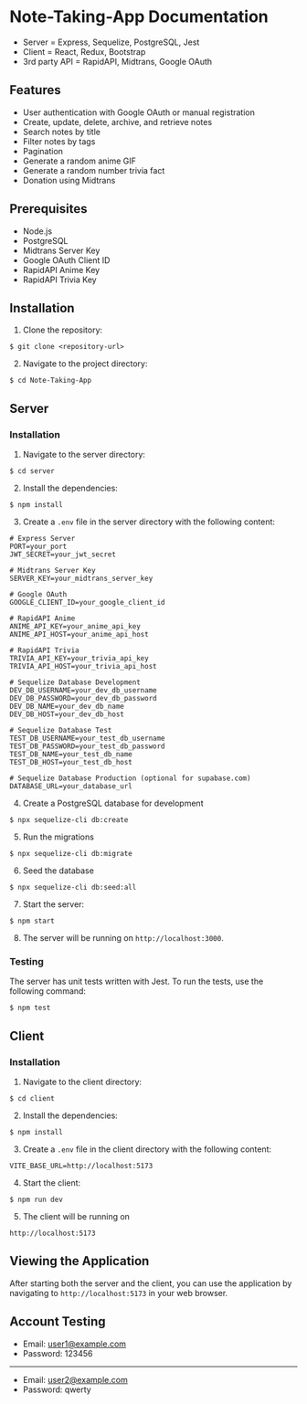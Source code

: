 # Note-Taking-App Documentation

- Server = Express, Sequelize, PostgreSQL, Jest
- Client = React, Redux, Bootstrap
- 3rd party API = RapidAPI, Midtrans, Google OAuth

## Features

- User authentication with Google OAuth or manual registration
- Create, update, delete, archive, and retrieve notes
- Search notes by title
- Filter notes by tags
- Pagination
- Generate a random anime GIF
- Generate a random number trivia fact
- Donation using Midtrans

## Prerequisites

- Node.js
- PostgreSQL
- Midtrans Server Key
- Google OAuth Client ID
- RapidAPI Anime Key
- RapidAPI Trivia Key

## Installation

1. Clone the repository:

```
$ git clone <repository-url>
```

2. Navigate to the project directory:

```
$ cd Note-Taking-App
```

## Server

### Installation

1. Navigate to the server directory:

```
$ cd server
```

2. Install the dependencies:

```
$ npm install
```

3. Create a `.env` file in the server directory with the following content:

```
# Express Server
PORT=your_port
JWT_SECRET=your_jwt_secret

# Midtrans Server Key
SERVER_KEY=your_midtrans_server_key

# Google OAuth
GOOGLE_CLIENT_ID=your_google_client_id

# RapidAPI Anime
ANIME_API_KEY=your_anime_api_key
ANIME_API_HOST=your_anime_api_host

# RapidAPI Trivia
TRIVIA_API_KEY=your_trivia_api_key
TRIVIA_API_HOST=your_trivia_api_host

# Sequelize Database Development
DEV_DB_USERNAME=your_dev_db_username
DEV_DB_PASSWORD=your_dev_db_password
DEV_DB_NAME=your_dev_db_name
DEV_DB_HOST=your_dev_db_host

# Sequelize Database Test
TEST_DB_USERNAME=your_test_db_username
TEST_DB_PASSWORD=your_test_db_password
TEST_DB_NAME=your_test_db_name
TEST_DB_HOST=your_test_db_host

# Sequelize Database Production (optional for supabase.com)
DATABASE_URL=your_database_url
```

4. Create a PostgreSQL database for development

```
$ npx sequelize-cli db:create
```

5. Run the migrations

```
$ npx sequelize-cli db:migrate
```

6. Seed the database

```
$ npx sequelize-cli db:seed:all
```

7. Start the server:

```
$ npm start
```

8. The server will be running on `http://localhost:3000`.

### Testing

The server has unit tests written with Jest. To run the tests, use the following command:

```
$ npm test
```

## Client

### Installation

1. Navigate to the client directory:

```
$ cd client
```

2. Install the dependencies:

```
$ npm install
```

3. Create a `.env` file in the client directory with the following content:

```
VITE_BASE_URL=http://localhost:5173
```

4. Start the client:

```
$ npm run dev
```

5. The client will be running on

```
http://localhost:5173
```

## Viewing the Application

After starting both the server and the client, you can use the application by navigating to `http://localhost:5173` in your web browser.

## Account Testing

- Email: user1@example.com
- Password: 123456

---

- Email: user2@example.com
- Password: qwerty
